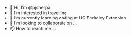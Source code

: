 - 👋 Hi, I’m @pjsherpa
- 👀 I’m interested in travelling. 
- 🌱 I’m currently learning coding at UC Berkeley Extension
- 💞️ I’m looking to collaborate on ...
- 📫 How to reach me ...

<!---
pjsherpa/pjsherpa is a ✨ special ✨ repository because its `README.md` (this file) appears on your GitHub profile.
You can click the Preview link to take a look at your changes.
--->
